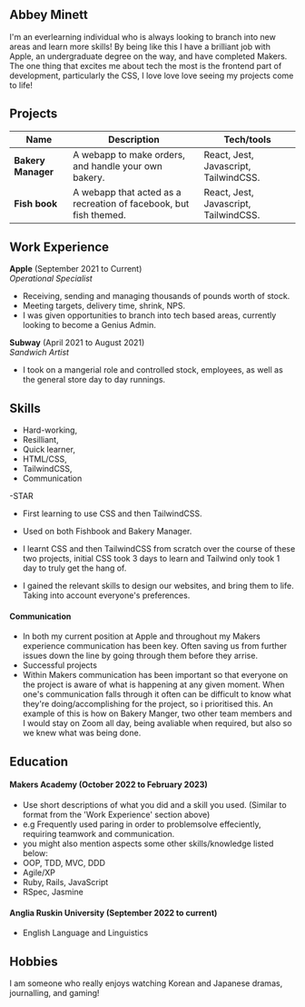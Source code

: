 ## Abbey Minett

I'm an everlearning individual who is always looking to branch into new areas and learn more skills! By being like this I have a brilliant job with Apple, an undergraduate degree on the way, and have completed Makers. 
The one thing that excites me about tech the most is the frontend part of development, particularly the CSS, I love love love seeing my projects come to life!

## Projects

| Name                         | Description                                                       | Tech/tools        |
| ---------------------------- | -----------------                                                 | ----------------- |
| **Bakery Manager**           | A webapp to make orders, and handle your own bakery.              | React, Jest, Javascript, TailwindCSS. |
| **Fish book**                | A webapp that acted as a recreation of facebook, but fish themed. | React, Jest, Javascript, TailwindCSS. |

## Work Experience

**Apple** (September 2021 to Current)  
_Operational Specialist_

- Receiving, sending and managing thousands of pounds worth of stock.
- Meeting targets, delivery time, shrink, NPS.
- I was given opportunities to branch into tech based areas, currently looking to become a Genius Admin.

**Subway** (April 2021 to August 2021)  
_Sandwich Artist_

- I took on a mangerial role and controlled stock, employees, as well as the general store day to day runnings.

## Skills

- Hard-working,
- Resilliant,
- Quick learner,
- HTML/CSS,
- TailwindCSS,
- Communication

-STAR
- First learning to use CSS and then TailwindCSS.

- Used on both Fishbook and Bakery Manager.

- I learnt CSS and then TailwindCSS from scratch over the course of these two projects, initial CSS took 3 days to learn and Tailwind only took 1 day to truly get the hang of.

- I gained the relevant skills to design our websites, and bring them to life. Taking into account everyone's preferences.


#### Communication

- In both my current position at Apple and throughout my Makers experience communication has been key. Often saving us from further issues down the line by going through them before they arrise.
- Successful projects
- Within Makers communication has been important so that everyone on the project is aware of what is happening at any given moment. When one's communication falls through it often can be difficult to know what they're doing/accomplishing for the project, so i prioritised this. An example of this is how on Bakery Manger, two other team members and I would stay on Zoom all day, being avaliable when required, but also so we knew what was being done.

## Education

#### Makers Academy (October 2022 to February 2023)
- Use short descriptions of what you did and a skill you used. (Similar to format from the 'Work Experience' section above)
- e.g Frequently used paring in order to problemsolve effeciently, requiring teamwork and communication.
- you might also mention aspects some other skills/knowledge listed below: 
- OOP, TDD, MVC, DDD
- Agile/XP
- Ruby, Rails, JavaScript
- RSpec, Jasmine

#### Anglia Ruskin University (September 2022 to current)

- English Language and Linguistics

## Hobbies

I am someone who really enjoys watching Korean and Japanese dramas, journalling, and gaming! 
